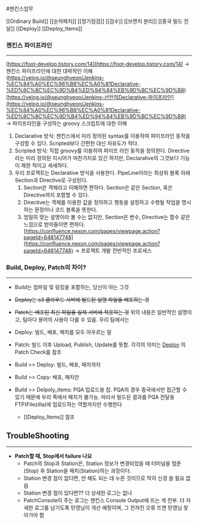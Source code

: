 #젠킨스업무

[[Ordinary Build]]
[[순차패치]]
[[정기점검]]
[[검수]]
[[브랜치 분리]]
[[중국 빌드 전달]]
[[Deploy]]
[[Deploy_Items]]

### 젠킨스 파이프라인
---
[https://foot-develop.tistory.com/14](https://foot-develop.tistory.com/14) → 젠킨스 파이프라인에 대한 대략적인 이해
(https://velog.io/@seunghyeon/Jenkins-%EC%84%A0%EC%96%B8%EC%A0%81Declarative-%ED%8C%8C%EC%9D%B4%ED%94%84%EB%9D%BC%EC%9D%B8)[https://velog.io/@seunghyeon/Jenkins-선언적Declarative-파이프라인](https://velog.io/@seunghyeon/Jenkins-%EC%84%A0%EC%96%B8%EC%A0%81Declarative-%ED%8C%8C%EC%9D%B4%ED%94%84%EB%9D%BC%EC%9D%B8) → 파이프라인을 구성하는 groovy 스크립트에 대한 이해

1. Declarative 방식: 젠킨스에서 미리 정의된 syntax를 이용하여 파이프라인 동작을 구성할 수 있다. Scripted보다 간편한 대신 자유도가 적다.
2. Scripted 방식: 직접 groovy를 이용하여 파이프 라인 동작을 정의한다. Directive라는 미리 정의된 지시어가 마찬가지로 있긴 하지만, Declarative의 그것보다 기능이 제한 적이고 세세하다.
3. 우리 프로젝트는 Declarative 방식을 사용한다. PipeLine이라는 최상위 블록 아래 Section과 Directive로 구성된다.
    1. Section은 객체라고 이해하면 편하다. Section은 같은 Section, 혹은 Directive까지 포함할 수 있다.
    2. Directive는 객체를 이용한 값을 정의하고 행동을 설정하고 수행될 작업을 명시하는 문장이나 코드 블록을 뜻한다.
    3. 엄밀히 맞는 설명이라 볼 수는 없지만, Section은 변수, Directive는 함수 같은 느낌으로 받아들이면 편하다.
[https://confluence.nexon.com/pages/viewpage.action?pageId=648147748](https://confluence.nexon.com/pages/viewpage.action?pageId=648147748)
→ 프로젝트 개발 전반적인 프로세스


### Build, Deploy, Patch의 차이?
---
- Build는 컴파일 및 링킹을 포함하는, 당신이 아는 그것
- ~~Deploy는 s3 클라우드 서버에 빌드된 실행 파일을 배포하는 것~~
- ~~Patch는 배포된 최신 파일을 실제 서버에 적용하는 것~~ 위의 내용은 일반적인 설명이고, 팀마다 용어의 사용이 다를 수 있음. 우리 팀에서는
- Deploy: 빌드, 배포, 패치를 모두 아우르는 말
- Patch: 빌드 이후 Upload, Publish, Update를 뜻함. 각각의 의미는 [Deploy](https://www.notion.so/Deploy-293e3cd99e124f5dafd0df6b14a3df3a?pvs=21) 의 Patch Check를 참조

- Build >> Deploy: 빌드, 배포, 패치까지
- Build >> Copy: 배포, 패치만
- Build >> Delpoly_items: PQA 업로드용 잡. PQA의 경우 중국에서만 접근할 수 있기 때문에 우리 쪽에서 패치가 불가능. 따라서 빌드된 결과를 PQA 전달용 FTP(Filezilla)에 업로드하는 역할까지만 수행한다
	- [[Deploy_Items]] 참조


## TroubleShooting
---
- **Patch할 때, Stop에서 failure 나요**
	- Patch의 Stop과 Station은, Station 정보가 변경되었을 때 터미널을 멈춘(Stop) 후 Station을 패치(Station)하는 과정이다.
	- Station 변경 점이 없다면, 안 해도 되는 데 누른 것이므로 딱히 신경 쓸 필요 없음
	- Station 변경 점이 있다면?? 더 상세한 로그는 없나
	- PatchConsole이 주는 로그는 젠킨스 Console Output에 뜨는 게 전부. 더 자세한 로그를 남기도록 민영님이 개선 예정이며, 그 전까진 오류 뜨면 민영님 찾아가야 함